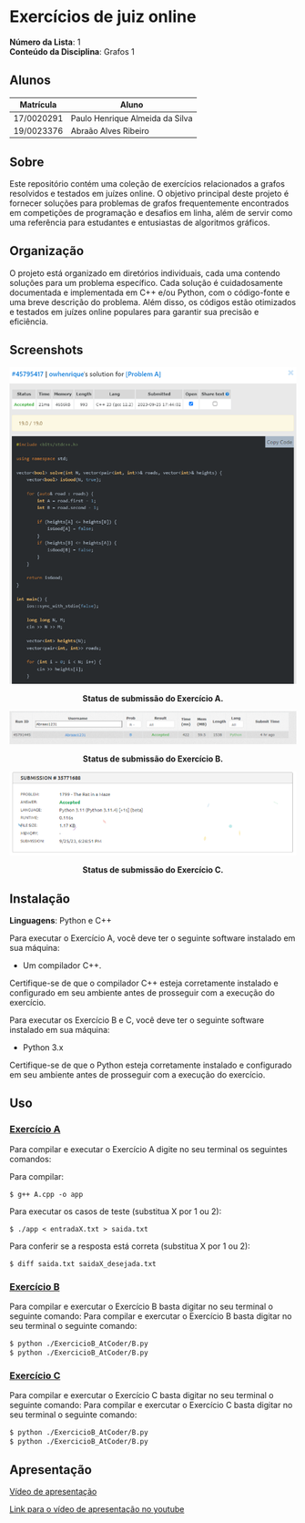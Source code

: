# Exercícios de juiz online

**Número da Lista**: 1<br>
**Conteúdo da Disciplina**: Grafos 1<br>

## Alunos
|Matrícula | Aluno |
| -- | -- |
| 17/0020291  |  Paulo Henrique Almeida da Silva |
| 19/0023376  |  Abraão Alves Ribeiro |

## Sobre 
Este repositório contém uma coleção de exercícios relacionados a grafos resolvidos e testados em juízes online. O objetivo principal deste projeto é fornecer soluções para problemas de grafos frequentemente encontrados em competições de programação e desafios em linha, além de servir como uma referência para estudantes e entusiastas de algoritmos gráficos.

## Organização 

O projeto está organizado em diretórios individuais, cada uma contendo soluções para um problema específico. Cada solução é cuidadosamente documentada e implementada em C++ e/ou Python, com o código-fonte e uma breve descrição do problema. Além disso, os códigos estão otimizados e testados em juízes online populares para garantir sua precisão e eficiência.


## Screenshots

![Status de submissão do Exercício A](./ExercicioA_AtCoder/submicaoA.png)
<p align=center><strong>Status de submissão do Exercício A.</strong></p>

![Status de submissão do Exercício B](./ExercicioB_AtCoder/submicaoB.png)
<p align=center><strong>Status de submissão do Exercício B.</strong></p>


![Status de submissão do Exercício C](./exercicioC_Beecrowd/submicaoC.png)
<p align=center><strong>Status de submissão do Exercício C.</strong></p>


## Instalação 
**Linguagens**: Python e C++<br>

Para executar o Exercício A, você deve ter o seguinte software instalado em sua máquina:

- Um compilador C++.

Certifique-se de que o compilador C++ esteja corretamente instalado e configurado em seu ambiente antes de prosseguir com a execução do exercício.

Para executar os Exercício B e C, você deve ter o seguinte software instalado em sua máquina:

- Python 3.x

Certifique-se de que o Python esteja corretamente instalado e configurado em seu ambiente antes de prosseguir com a execução do exercício.
## Uso 

### [Exercício A](./ExercicioA_AtCoder/A.pdf) 
Para compilar e executar o Exercício A digite no seu terminal os seguintes comandos:

Para compilar: 
```
$ g++ A.cpp -o app
```

Para executar os casos de teste (substitua X por 1 ou 2): 
```
$ ./app < entradaX.txt > saida.txt
```

Para conferir se a resposta está correta (substitua X por 1 ou 2):
```
$ diff saida.txt saidaX_desejada.txt
```

### [Exercício B](./ExercicioB_AtCoder/B.pdf)
Para compilar e exercutar o Exercício B basta digitar no seu terminal o seguinte comando:
Para compilar e exercutar o Exercício B basta digitar no seu terminal o seguinte comando:
```
$ python ./ExercicioB_AtCoder/B.py
$ python ./ExercicioB_AtCoder/B.py
```

### [Exercício C](./exercicioC_Beecrowd/C.pdf)
Para compilar e exercutar o Exercício C basta digitar no seu terminal o seguinte comando:
Para compilar e exercutar o Exercício C basta digitar no seu terminal o seguinte comando:
```
$ python ./ExercicioB_AtCoder/B.py
$ python ./ExercicioB_AtCoder/B.py
```

## Apresentação
[Vídeo de apresentação](./apresentacao.mp4)

[Link para o vídeo de apresentação no youtube](https://youtu.be/ieM6hhqlJv0)






